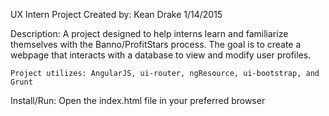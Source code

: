 UX Intern Project
Created by: Kean Drake
1/14/2015

Description:
	A project designed to help interns learn and familiarize themselves with the Banno/ProfitStars process. The goal is to create a webpage that interacts with a database to view and modify user profiles. 

	Project utilizes: AngularJS, ui-router, ngResource, ui-bootstrap, and Grunt


Install/Run:
	Open the index.html file in your preferred browser
